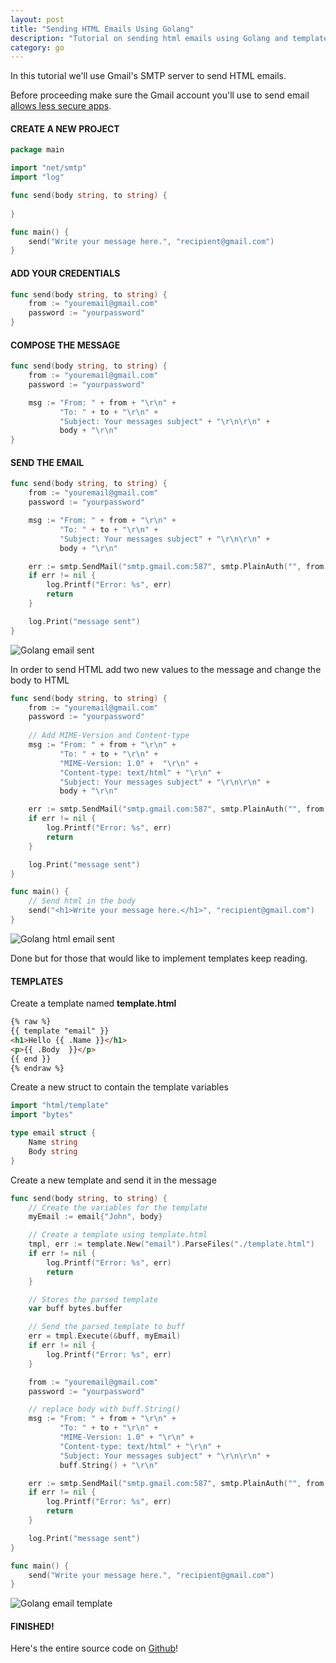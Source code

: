 ```yaml
---
layout: post
title: "Sending HTML Emails Using Golang"
description: "Tutorial on sending html emails using Golang and templates."
category: go
---
```


In this tutorial we'll use Gmail's SMTP server to send HTML emails. 

<!--more-->

Before proceeding make sure the Gmail account you'll use to send email [allows less secure apps](https://support.google.com/accounts/answer/6010255?hl=en).

#### CREATE A NEW PROJECT

```go
package main

import "net/smtp"
import "log"

func send(body string, to string) {
    
}

func main() {
    send("Write your message here.", "recipient@gmail.com")    
}
```

#### ADD YOUR CREDENTIALS

```go
func send(body string, to string) {
    from := "youremail@gmail.com"
    password := "yourpassword"
}
```

#### COMPOSE THE MESSAGE 

```go
func send(body string, to string) {
    from := "youremail@gmail.com"
    password := "yourpassword"

    msg := "From: " + from + "\r\n" +
           "To: " + to + "\r\n" + 
           "Subject: Your messages subject" + "\r\n\r\n" +
           body + "\r\n"
}
```

#### SEND THE EMAIL

```go
func send(body string, to string) {
    from := "youremail@gmail.com"
    password := "yourpassword"

    msg := "From: " + from + "\r\n" +
           "To: " + to + "\r\n" + 
           "Subject: Your messages subject" + "\r\n\r\n" +
           body + "\r\n"

    err := smtp.SendMail("smtp.gmail.com:587", smtp.PlainAuth("", from, password, "smtp.gmail.com"), from, []string{to}, []byte(msg))
    if err != nil {
        log.Printf("Error: %s", err)
        return
    }

    log.Print("message sent")
}
```

![Golang email sent](/images/golangemail.png)

In order to send HTML add two new values to the message and change the body to HTML 

```go
func send(body string, to string) {
    from := "youremail@gmail.com"
    password := "yourpassword"
    
    // Add MIME-Version and Content-type
    msg := "From: " + from + "\r\n" +
           "To: " + to + "\r\n" + 
           "MIME-Version: 1.0" +  "\r\n" +
           "Content-type: text/html" + "\r\n" +
           "Subject: Your messages subject" + "\r\n\r\n" +
           body + "\r\n"

    err := smtp.SendMail("smtp.gmail.com:587", smtp.PlainAuth("", from, password, "smtp.gmail.com"), from, []string{to}, []byte(msg))
    if err != nil {
        log.Printf("Error: %s", err)
        return
    }

    log.Print("message sent")
}

func main() {
    // Send html in the body
    send("<h1>Write your message here.</h1>", "recipient@gmail.com")    
}

```

![Golang html email sent](/images/golangemailhtml.png)

Done but for those that would like to implement templates keep reading.

#### TEMPLATES

Create a template named **template.html**

```html
{% raw %}
{{ template "email" }}
<h1>Hello {{ .Name }}</h1>
<p>{{ .Body  }}</p>
{{ end }}
{% endraw %}
```

Create a new struct to contain the template variables

```go
import "html/template"
import "bytes"

type email struct {
    Name string
    Body string
}
```

Create a new template and send it in the message 

```go
func send(body string, to string) {
    // Create the variables for the template
    myEmail := email{"John", body}

    // Create a template using template.html
    tmpl, err := template.New("email").ParseFiles("./template.html")
    if err != nil {
        log.Printf("Error: %s", err)
        return
    }

    // Stores the parsed template
    var buff bytes.buffer 

    // Send the parsed template to buff 
    err = tmpl.Execute(&buff, myEmail)
    if err != nil {
        log.Printf("Error: %s", err)    
    }

    from := "youremail@gmail.com"
    password := "yourpassword"

    // replace body with buff.String()
    msg := "From: " + from + "\r\n" +
           "To: " + to + "\r\n" + 
           "MIME-Version: 1.0" + "\r\n" +
           "Content-type: text/html" + "\r\n" +
           "Subject: Your messages subject" + "\r\n\r\n" +
           buff.String() + "\r\n"

    err := smtp.SendMail("smtp.gmail.com:587", smtp.PlainAuth("", from, password, "smtp.gmail.com"), from, []string{to}, []byte(msg))
    if err != nil {
        log.Printf("Error: %s", err)
        return
    }

    log.Print("message sent")
}

func main() {
    send("Write your message here.", "recipient@gmail.com")    
}

```

![Golang email template](/images/golangemailtemplate.png)


#### FINISHED! 

Here's the entire source code on [Github](https://github.com/xDinomode/Go-sending-HTML-emails-example)!
